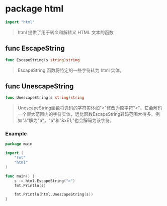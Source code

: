 # package html
```go
import "html"
```
> html 提供了用于转义和解转义 HTML 文本的函数

## func EscapeString
```go
func EscapeString(s string)string
```
> EscapeString 函数将特定的一些字符转为 html 实体。

## func UnescapeString
```go
func UnescapeString(s string)string
```
> UnescapeString函数将逸码的字符实体如"&lt;"修改为原字符"<"。它会解码一个很大范围内的字符实体，远比函数EscapeString转码范围大得多。例如"&aacute;"解为"á"，"&#225;"和"&xE1;"也会解码为该字符。

### Example
```go
package main

import (
	"fmt"
	"html"
)

func main() {
	s := html.EscapeString(">")
	fmt.Println(s)

	fmt.Println(html.UnescapeString(s))
}
```